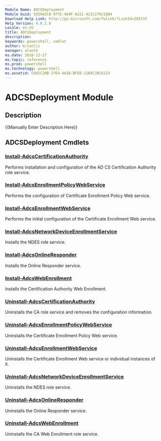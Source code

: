 ```yaml
---
Module Name: ADCSDeployment
Module Guid: 5919A3CB-977E-464F-A221-421C270218B4
Download Help Link: http://go.microsoft.com/fwlink/?LinkId=285733
Help Version: 4.0.2.0
Locale: en-US
title: ADCSDeployment
description: 
keywords: powershell, cmdlet
author: brianlic
manager: alanth
ms.date: 2016-12-27
ms.topic: reference
ms.prod: powershell
ms.technology: powershell
ms.assetid: C8A2C20B-27E4-4A1B-BFEB-12B4C3BC6133
---
```


# ADCSDeployment Module
## Description
{{Manually Enter Description Here}}

## ADCSDeployment Cmdlets
### [Install-AdcsCertificationAuthority](./Install-AdcsCertificationAuthority.md)
Performs installation and configuration of the AD CS Certification Authority role service.

### [Install-AdcsEnrollmentPolicyWebService](./Install-AdcsEnrollmentPolicyWebService.md)
Performs the configuration of Certificate Enrollment Policy Web service.

### [Install-AdcsEnrollmentWebService](./Install-AdcsEnrollmentWebService.md)
Performs the initial configuration of the Certificate Enrollment Web service.

### [Install-AdcsNetworkDeviceEnrollmentService](./Install-AdcsNetworkDeviceEnrollmentService.md)
Installs the NDES role service.

### [Install-AdcsOnlineResponder](./Install-AdcsOnlineResponder.md)
Installs the Online Responder service.

### [Install-AdcsWebEnrollment](./Install-AdcsWebEnrollment.md)
Installs the Certification Authority Web Enrollment.

### [Uninstall-AdcsCertificationAuthority](./Uninstall-AdcsCertificationAuthority.md)
Uninstalls the CA role service and removes the configuration information.

### [Uninstall-AdcsEnrollmentPolicyWebService](./Uninstall-AdcsEnrollmentPolicyWebService.md)
Uninstalls the Certificate Enrollment Policy Web service.

### [Uninstall-AdcsEnrollmentWebService](./Uninstall-AdcsEnrollmentWebService.md)
Uninstalls the Certificate Enrollment Web service or individual instances of it.

### [Uninstall-AdcsNetworkDeviceEnrollmentService](./Uninstall-AdcsNetworkDeviceEnrollmentService.md)
Uninstalls the NDES role service.

### [Uninstall-AdcsOnlineResponder](./Uninstall-AdcsOnlineResponder.md)
Uninstalls the Online Responder service.

### [Uninstall-AdcsWebEnrollment](./Uninstall-AdcsWebEnrollment.md)
Uninstalls the CA Web Enrollment role service.

